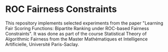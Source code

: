 # ROC Fairness Constraints

This repository implements selected experiments from the paper "Learning Fair Scoring Functions: Bipartite Ranking under ROC-based Fairness Constraints". It was done as part of the course Statistical Theory of Algorithmic Fairness from the Master Mathématiques et Intelligence Artificielle, Université Paris-Saclay.